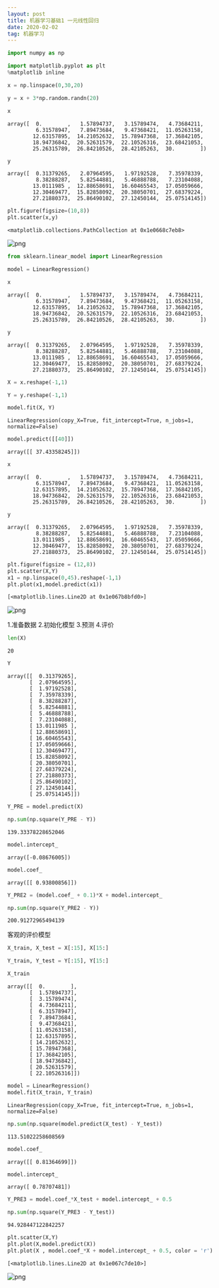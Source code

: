 ```yaml
---
layout: post
title: 机器学习基础1 一元线性回归
date: 2020-02-02
tag: 机器学习
---
```



```python
import numpy as np
```


```python
import matplotlib.pyplot as plt
%matplotlib inline
```


```python
x = np.linspace(0,30,20)
```


```python
y = x + 3*np.random.randn(20)
```


```python
x
```




    array([  0.        ,   1.57894737,   3.15789474,   4.73684211,
             6.31578947,   7.89473684,   9.47368421,  11.05263158,
            12.63157895,  14.21052632,  15.78947368,  17.36842105,
            18.94736842,  20.52631579,  22.10526316,  23.68421053,
            25.26315789,  26.84210526,  28.42105263,  30.        ])




```python
y
```




    array([  0.31379265,   2.07964595,   1.97192528,   7.35978339,
             8.38288287,   5.82544881,   5.46888788,   7.23104088,
            13.0111985 ,  12.88658691,  16.60465543,  17.05059666,
            12.30469477,  15.82858092,  20.38050701,  27.68379224,
            27.21880373,  25.86490102,  27.12450144,  25.07514145])




```python
plt.figure(figsize=(10,8))
plt.scatter(x,y)
```




    <matplotlib.collections.PathCollection at 0x1e0668c7eb8>




![png](output_6_1.png)



```python
from sklearn.linear_model import LinearRegression
```


```python
model = LinearRegression()
```


```python
x
```




    array([  0.        ,   1.57894737,   3.15789474,   4.73684211,
             6.31578947,   7.89473684,   9.47368421,  11.05263158,
            12.63157895,  14.21052632,  15.78947368,  17.36842105,
            18.94736842,  20.52631579,  22.10526316,  23.68421053,
            25.26315789,  26.84210526,  28.42105263,  30.        ])




```python
y
```




    array([  0.31379265,   2.07964595,   1.97192528,   7.35978339,
             8.38288287,   5.82544881,   5.46888788,   7.23104088,
            13.0111985 ,  12.88658691,  16.60465543,  17.05059666,
            12.30469477,  15.82858092,  20.38050701,  27.68379224,
            27.21880373,  25.86490102,  27.12450144,  25.07514145])




```python
X = x.reshape(-1,1)
```


```python
Y = y.reshape(-1,1)
```


```python
model.fit(X, Y)
```




    LinearRegression(copy_X=True, fit_intercept=True, n_jobs=1, normalize=False)




```python
model.predict([[40]])
```




    array([[ 37.43358245]])




```python
x
```




    array([  0.        ,   1.57894737,   3.15789474,   4.73684211,
             6.31578947,   7.89473684,   9.47368421,  11.05263158,
            12.63157895,  14.21052632,  15.78947368,  17.36842105,
            18.94736842,  20.52631579,  22.10526316,  23.68421053,
            25.26315789,  26.84210526,  28.42105263,  30.        ])




```python
y
```




    array([  0.31379265,   2.07964595,   1.97192528,   7.35978339,
             8.38288287,   5.82544881,   5.46888788,   7.23104088,
            13.0111985 ,  12.88658691,  16.60465543,  17.05059666,
            12.30469477,  15.82858092,  20.38050701,  27.68379224,
            27.21880373,  25.86490102,  27.12450144,  25.07514145])




```python
plt.figure(figsize = (12,8))
plt.scatter(X,Y)
x1 = np.linspace(0,45).reshape(-1,1)
plt.plot(x1,model.predict(x1))
```




    [<matplotlib.lines.Line2D at 0x1e067b8bfd0>]




![png](output_17_1.png)


1.准备数据
2.初始化模型
3.预测
4.评价


```python
len(X)
```




    20




```python
Y
```




    array([[  0.31379265],
           [  2.07964595],
           [  1.97192528],
           [  7.35978339],
           [  8.38288287],
           [  5.82544881],
           [  5.46888788],
           [  7.23104088],
           [ 13.0111985 ],
           [ 12.88658691],
           [ 16.60465543],
           [ 17.05059666],
           [ 12.30469477],
           [ 15.82858092],
           [ 20.38050701],
           [ 27.68379224],
           [ 27.21880373],
           [ 25.86490102],
           [ 27.12450144],
           [ 25.07514145]])




```python
Y_PRE = model.predict(X)
```


```python
np.sum(np.square(Y_PRE - Y))
```




    139.33378228652046




```python
model.intercept_
```




    array([-0.08676005])




```python
model.coef_
```




    array([[ 0.93800856]])




```python
Y_PRE2 = (model.coef_ + 0.1)*X + model.intercept_
```


```python
np.sum(np.square(Y_PRE2 - Y))
```




    200.91272965494139



客观的评价模型


```python
X_train, X_test = X[:15], X[15:]
```


```python
Y_train, Y_test = Y[:15], Y[15:]
```


```python
X_train
```




    array([[  0.        ],
           [  1.57894737],
           [  3.15789474],
           [  4.73684211],
           [  6.31578947],
           [  7.89473684],
           [  9.47368421],
           [ 11.05263158],
           [ 12.63157895],
           [ 14.21052632],
           [ 15.78947368],
           [ 17.36842105],
           [ 18.94736842],
           [ 20.52631579],
           [ 22.10526316]])




```python
model = LinearRegression()
model.fit(X_train, Y_train)
```




    LinearRegression(copy_X=True, fit_intercept=True, n_jobs=1, normalize=False)




```python
np.sum(np.square(model.predict(X_test) - Y_test))
```




    113.51022258608569




```python
model.coef_
```




    array([[ 0.81364699]])




```python
model.intercept_
```




    array([ 0.78707481])




```python
Y_PRE3 = model.coef_*X_test + model.intercept_ + 0.5
```


```python
np.sum(np.square(Y_PRE3 - Y_test))
```




    94.928447122842257




```python
plt.scatter(X,Y)
plt.plot(X,model.predict(X))
plt.plot(X , model.coef_*X + model.intercept_ + 0.5, color = 'r')
```




    [<matplotlib.lines.Line2D at 0x1e067c7de10>]




![png](output_37_1.png)



```python

```
